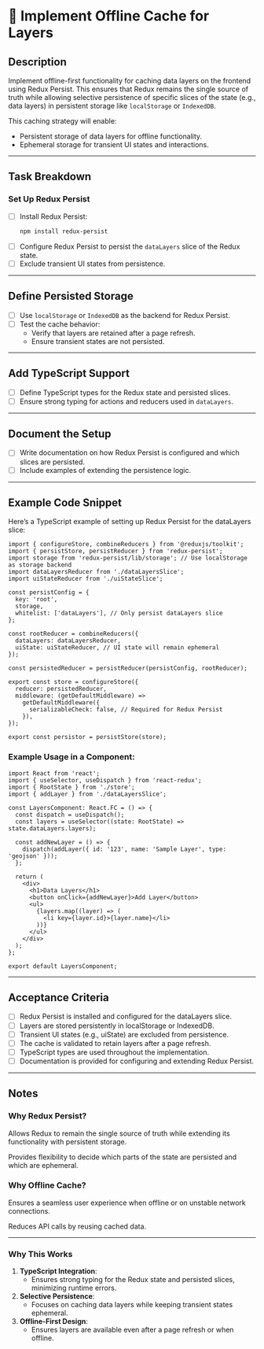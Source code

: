 # 💾 Implement Offline Cache for Layers

## Description
Implement offline-first functionality for caching data layers on the frontend using Redux Persist. This ensures that Redux remains the single source of truth while allowing selective persistence of specific slices of the state (e.g., data layers) in persistent storage like `localStorage` or `IndexedDB`.

This caching strategy will enable:
- Persistent storage of data layers for offline functionality.
- Ephemeral storage for transient UI states and interactions.

---

## Task Breakdown

### Set Up Redux Persist
- [ ] Install Redux Persist:
  ```bash
  npm install redux-persist
  ```
- [ ] Configure Redux Persist to persist the `dataLayers` slice of the Redux state.
- [ ] Exclude transient UI states from persistence.

---

## Define Persisted Storage

- [ ] Use `localStorage` or `IndexedDB` as the backend for Redux Persist.
- [ ] Test the cache behavior:
  - Verify that layers are retained after a page refresh.
  - Ensure transient states are not persisted.

---

## Add TypeScript Support

- [ ] Define TypeScript types for the Redux state and persisted slices.
- [ ] Ensure strong typing for actions and reducers used in `dataLayers`.

---

## Document the Setup

- [ ] Write documentation on how Redux Persist is configured and which slices are persisted.
- [ ] Include examples of extending the persistence logic.

---

## Example Code Snippet

Here’s a TypeScript example of setting up Redux Persist for the dataLayers slice:

```
import { configureStore, combineReducers } from '@reduxjs/toolkit';
import { persistStore, persistReducer } from 'redux-persist';
import storage from 'redux-persist/lib/storage'; // Use localStorage as storage backend
import dataLayersReducer from './dataLayersSlice';
import uiStateReducer from './uiStateSlice';

const persistConfig = {
  key: 'root',
  storage,
  whitelist: ['dataLayers'], // Only persist dataLayers slice
};

const rootReducer = combineReducers({
  dataLayers: dataLayersReducer,
  uiState: uiStateReducer, // UI state will remain ephemeral
});

const persistedReducer = persistReducer(persistConfig, rootReducer);

export const store = configureStore({
  reducer: persistedReducer,
  middleware: (getDefaultMiddleware) =>
    getDefaultMiddleware({
      serializableCheck: false, // Required for Redux Persist
    }),
});

export const persistor = persistStore(store);
```

### Example Usage in a Component:

```
import React from 'react';
import { useSelector, useDispatch } from 'react-redux';
import { RootState } from './store';
import { addLayer } from './dataLayersSlice';

const LayersComponent: React.FC = () => {
  const dispatch = useDispatch();
  const layers = useSelector((state: RootState) => state.dataLayers.layers);

  const addNewLayer = () => {
    dispatch(addLayer({ id: '123', name: 'Sample Layer', type: 'geojson' }));
  };

  return (
    <div>
      <h1>Data Layers</h1>
      <button onClick={addNewLayer}>Add Layer</button>
      <ul>
        {layers.map((layer) => (
          <li key={layer.id}>{layer.name}</li>
        ))}
      </ul>
    </div>
  );
};

export default LayersComponent;
```

---

## Acceptance Criteria

- [ ] Redux Persist is installed and configured for the dataLayers slice.
- [ ] Layers are stored persistently in localStorage or IndexedDB.
- [ ] Transient UI states (e.g., uiState) are excluded from persistence.
- [ ] The cache is validated to retain layers after a page refresh.
- [ ] TypeScript types are used throughout the implementation.
- [ ] Documentation is provided for configuring and extending Redux Persist.

---

## Notes

### Why Redux Persist?

Allows Redux to remain the single source of truth while extending its functionality with persistent storage.

Provides flexibility to decide which parts of the state are persisted and which are ephemeral.


### Why Offline Cache?

Ensures a seamless user experience when offline or on unstable network connections.

Reduces API calls by reusing cached data.

---

### **Why This Works**
1. **TypeScript Integration**:
   - Ensures strong typing for the Redux state and persisted slices, minimizing runtime errors.
2. **Selective Persistence**:
   - Focuses on caching data layers while keeping transient states ephemeral.
3. **Offline-First Design**:
   - Ensures layers are available even after a page refresh or when offline.